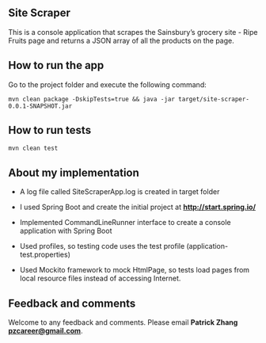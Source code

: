 ## Site Scraper

This is a console application that scrapes the Sainsbury’s grocery site - Ripe Fruits page and returns a JSON array of all the products on the page.

## How to run the app

Go to the project folder and execute the following command:
```
mvn clean package -DskipTests=true && java -jar target/site-scraper-0.0.1-SNAPSHOT.jar
```
## How to run tests
```
mvn clean test
```
## About my implementation 

- A log file called SiteScraperApp.log is created in target folder 

- I used Spring Boot and create the initial project at **http://start.spring.io/**

- Implemented CommandLineRunner interface to create a console application with Spring Boot

- Used profiles, so testing code uses the test profile (application-test.properties)

- Used Mockito framework to mock HtmlPage, so tests load pages from local resource files instead of accessing Internet.

## Feedback and comments

Welcome to any feedback and comments. Please email **Patrick Zhang** **pzcareer@gmail.com**.

